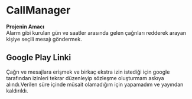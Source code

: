 # CallManager

**Projenin Amacı** <br/>
Alarm gibi kurulan gün ve saatler arasında gelen çağrıları redderek arayan kişiye seçili mesajı göndermek.

## Google Play Linki
Çağrı ve mesajlara erişmek ve birkaç ekstra izin istediği için google tarafından izinleri tekrar düzenleyip sözleşme oluşturmam 
askıya alındı.Verilen süre içinde müsait olamadığım için yapamadım ve yayından kaldırıldı.
